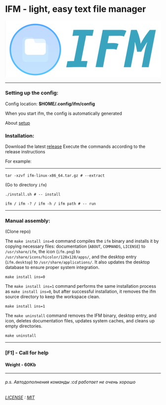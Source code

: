 # IFM - light, easy text file manager

<img src="ifm-logo.png" alt="scr" width="750">

____
### Setting up the config:

Config location: **$HOME/.config/ifm/config**

When you start ifm, the config is automatically generated

About [setup](docs/CFG-GUIDE)  


### Installation:

Download the latest [release](https://github.com/yinmus/ifm/releases/)
Execute the commands according to the release instructions

For example:

___



```
tar -xzvf ifm-linux-x86_64.tar.gz # --extract
```

(Go to directory `ifm`)


```
./install.sh # -- install
```


```
ifm / ifm -? / ifm -h / ifm path # -- run
```

___


### Manual assembly:

(Clone repo)

The `make install ins=0` command compiles the `ifm` binary and installs it by copying necessary files: documentation (`ABOUT`, `COMMANDS`, `LICENSE`) to `/usr/share/ifm`, the icon (`ifm.png`) to `/usr/share/icons/hicolor/128x128/apps/`, and the desktop entry (`ifm.desktop`) to `/usr/share/applications/`. It also updates the desktop database to ensure proper system integration.

```
make install ins=0
```

The `make install ins=1` command performs the same installation process as `make install ins=0`, but after successful installation, it removes the ifm source directory to keep the workspace clean.

```
make install ins=1
```

The `make uninstall` command removes the IFM binary, desktop entry, and icon, deletes documentation files, updates system caches, and cleans up empty directories.

```
make uninstall
```

____

### [F1] - Call for help
#### Weight - 60Kb
___




###### p.s.  Автодополнения команды :cd работает не очень хорошо
###### [LICENSE](LICENSE) : [MIT](https://en.wikipedia.org/wiki/MIT_License)
